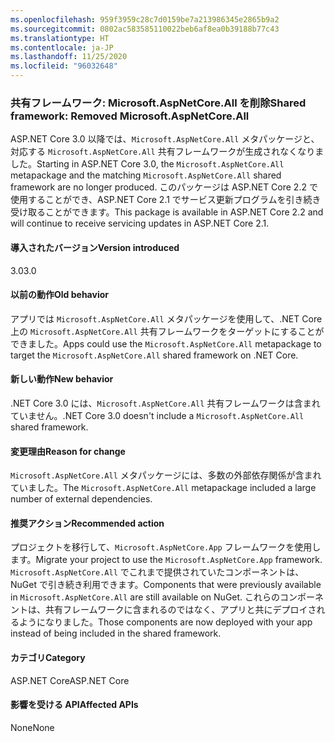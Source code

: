 ```yaml
---
ms.openlocfilehash: 959f3959c28c7d0159be7a213986345e2865b9a2
ms.sourcegitcommit: 0802ac583585110022beb6af8ea0b39188b77c43
ms.translationtype: HT
ms.contentlocale: ja-JP
ms.lasthandoff: 11/25/2020
ms.locfileid: "96032648"
---
```

### <a name="shared-framework-removed-microsoftaspnetcoreall"></a><span data-ttu-id="f53f1-101">共有フレームワーク: Microsoft.AspNetCore.All を削除</span><span class="sxs-lookup"><span data-stu-id="f53f1-101">Shared framework: Removed Microsoft.AspNetCore.All</span></span>

<span data-ttu-id="f53f1-102">ASP.NET Core 3.0 以降では、`Microsoft.AspNetCore.All` メタパッケージと、対応する `Microsoft.AspNetCore.All` 共有フレームワークが生成されなくなりました。</span><span class="sxs-lookup"><span data-stu-id="f53f1-102">Starting in ASP.NET Core 3.0, the `Microsoft.AspNetCore.All` metapackage and the matching `Microsoft.AspNetCore.All` shared framework are no longer produced.</span></span> <span data-ttu-id="f53f1-103">このパッケージは ASP.NET Core 2.2 で使用することができ、ASP.NET Core 2.1 でサービス更新プログラムを引き続き受け取ることができます。</span><span class="sxs-lookup"><span data-stu-id="f53f1-103">This package is available in ASP.NET Core 2.2 and will continue to receive servicing updates in ASP.NET Core 2.1.</span></span>

#### <a name="version-introduced"></a><span data-ttu-id="f53f1-104">導入されたバージョン</span><span class="sxs-lookup"><span data-stu-id="f53f1-104">Version introduced</span></span>

<span data-ttu-id="f53f1-105">3.0</span><span class="sxs-lookup"><span data-stu-id="f53f1-105">3.0</span></span>

#### <a name="old-behavior"></a><span data-ttu-id="f53f1-106">以前の動作</span><span class="sxs-lookup"><span data-stu-id="f53f1-106">Old behavior</span></span>

<span data-ttu-id="f53f1-107">アプリでは `Microsoft.AspNetCore.All` メタパッケージを使用して、.NET Core 上の `Microsoft.AspNetCore.All` 共有フレームワークをターゲットにすることができました。</span><span class="sxs-lookup"><span data-stu-id="f53f1-107">Apps could use the `Microsoft.AspNetCore.All` metapackage to target the `Microsoft.AspNetCore.All` shared framework on .NET Core.</span></span>

#### <a name="new-behavior"></a><span data-ttu-id="f53f1-108">新しい動作</span><span class="sxs-lookup"><span data-stu-id="f53f1-108">New behavior</span></span>

<span data-ttu-id="f53f1-109">.NET Core 3.0 には、`Microsoft.AspNetCore.All` 共有フレームワークは含まれていません。</span><span class="sxs-lookup"><span data-stu-id="f53f1-109">.NET Core 3.0 doesn't include a `Microsoft.AspNetCore.All` shared framework.</span></span>

#### <a name="reason-for-change"></a><span data-ttu-id="f53f1-110">変更理由</span><span class="sxs-lookup"><span data-stu-id="f53f1-110">Reason for change</span></span>

<span data-ttu-id="f53f1-111">`Microsoft.AspNetCore.All` メタパッケージには、多数の外部依存関係が含まれていました。</span><span class="sxs-lookup"><span data-stu-id="f53f1-111">The `Microsoft.AspNetCore.All` metapackage included a large number of external dependencies.</span></span>

#### <a name="recommended-action"></a><span data-ttu-id="f53f1-112">推奨アクション</span><span class="sxs-lookup"><span data-stu-id="f53f1-112">Recommended action</span></span>

<span data-ttu-id="f53f1-113">プロジェクトを移行して、`Microsoft.AspNetCore.App` フレームワークを使用します。</span><span class="sxs-lookup"><span data-stu-id="f53f1-113">Migrate your project to use the `Microsoft.AspNetCore.App` framework.</span></span> <span data-ttu-id="f53f1-114">`Microsoft.AspNetCore.All` でこれまで提供されていたコンポーネントは、NuGet で引き続き利用できます。</span><span class="sxs-lookup"><span data-stu-id="f53f1-114">Components that were previously available in `Microsoft.AspNetCore.All` are still available on NuGet.</span></span> <span data-ttu-id="f53f1-115">これらのコンポーネントは、共有フレームワークに含まれるのではなく、アプリと共にデプロイされるようになりました。</span><span class="sxs-lookup"><span data-stu-id="f53f1-115">Those components are now deployed with your app instead of being included in the shared framework.</span></span>

#### <a name="category"></a><span data-ttu-id="f53f1-116">カテゴリ</span><span class="sxs-lookup"><span data-stu-id="f53f1-116">Category</span></span>

<span data-ttu-id="f53f1-117">ASP.NET Core</span><span class="sxs-lookup"><span data-stu-id="f53f1-117">ASP.NET Core</span></span>

#### <a name="affected-apis"></a><span data-ttu-id="f53f1-118">影響を受ける API</span><span class="sxs-lookup"><span data-stu-id="f53f1-118">Affected APIs</span></span>

<span data-ttu-id="f53f1-119">None</span><span class="sxs-lookup"><span data-stu-id="f53f1-119">None</span></span>

<!-- 

#### Affected APIs

Not detectable via API analysis

-->
